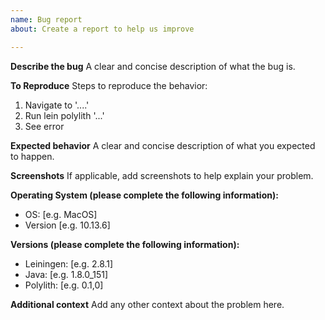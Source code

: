```yaml
---
name: Bug report
about: Create a report to help us improve

---
```


**Describe the bug**
A clear and concise description of what the bug is.

**To Reproduce**
Steps to reproduce the behavior:
1. Navigate to '....'
2. Run lein polylith '...'
3. See error

**Expected behavior**
A clear and concise description of what you expected to happen.

**Screenshots**
If applicable, add screenshots to help explain your problem.

**Operating System (please complete the following information):**
 - OS: [e.g. MacOS]
 - Version [e.g. 10.13.6]

**Versions (please complete the following information):**
 - Leiningen: [e.g. 2.8.1]
 - Java: [e.g. 1.8.0_151]
 - Polylith: [e.g. 0.1,0]

**Additional context**
Add any other context about the problem here.
